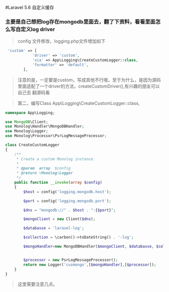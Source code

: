 #Laravel 5.6 自定义缓存

### 主要是自己想把log存在mongodb里面去，翻了下资料，看看里面怎么写自定义log driver

> config 文件修改，logging.php文件增加如下

```php 
 'custom' => [
            'driver' => 'custom',
            'via' => App\Logging\CreateCustomLogger::class,
            'formatter' => 'default',
        ],
```

> 注意的是，一定要是custom，写成其他不行哦，至于为什么，是因为源码里面适配了一个driver的方法，createCustomDriver(),有兴趣的朋友可以自己去
翻源码看



> 第二，编写Class App\Logging\CreateCustomLogger::class,
```php
namespace App\Logging;

use MongoDB\Client;
use Monolog\Handler\MongoDBHandler;
use Monolog\Logger;
use Monolog\Processor\PsrLogMessageProcessor;

class CreateCustomLogger
{
    /**
     * Create a custom Monolog instance.
     *
     * @param  array  $config
     * @return \Monolog\Logger
     */
    public function __invoke(array $config)
    {
        $host = config('logging.mongodb.host');

        $port = config('logging.mongodb.port');

        $dns = "mongodb://" . $host . ":{$port}";

        $mongoClient = new Client($dns);

        $databasse = 'laravel-log';

        $collection = \carbon()->toDateString() . '-log';

        $mongoHandler=new MongoDBHandler($mongoClient, $databasse, $collection);


        $processor = new PsrLogMessageProcessor();
        return new Logger('cusmongo',[$mongoHandler],[$processor]);
    }
}

```

> 这里需要注意几点。
